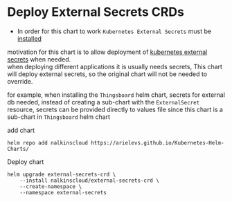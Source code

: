 # Deploy External Secrets CRDs

* In order for this chart to work `Kubernetes External Secrets` must be [installed](https://github.com/external-secrets/kubernetes-external-secrets/tree/master/charts/kubernetes-external-secrets)

motivation for this chart is to allow deployment of [kubernetes external secrets](https://github.com/external-secrets/kubernetes-external-secrets) when needed.  
when deploying different applications it is usually needs secrets,
This chart will deploy external secrets, so the original chart will not be needed to override.

for example, when installing the `Thingsboard` helm chart, secrets for external db needed, 
instead of creating a sub-chart with the `ExternalSecret` resource, 
secrets can be provided directly to values file since this chart is a sub-chart in `Thingsboard` helm chart

add chart
```shell
helm repo add nalkinscloud https://arielevs.github.io/Kubernetes-Helm-Charts/  
```

Deploy chart
```shell script
helm upgrade external-secrets-crd \
    --install nalkinscloud/external-secrets-crd \
    --create-namespace \
    --namespace external-secrets
```
